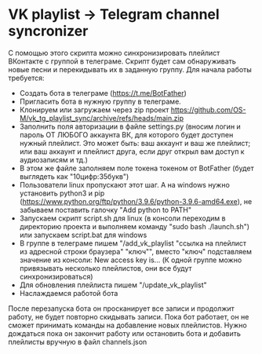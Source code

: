 # VK playlist -> Telegram channel syncronizer

С помощью этого скрипта можно синхронизировать плейлист ВКонтакте с группой в телеграме. Скрипт будет сам обнаруживать новые песни и перекидывать их в заданную группу. 
Для начала работы требуется:
- Создать бота в телеграме (https://t.me/BotFather)
- Пригласить бота в нужную группу в телеграме.
- Клонируем или загружаем через zip проект https://github.com/OS-M/vk_tg_playlist_sync/archive/refs/heads/main.zip
- Заполнить поля авторизации в файле settings.py (вносим логин и пароль ОТ ЛЮБОГО аккаунта ВК, для которого будет доступен нужный плейлист. Это может быть: ваш аккаунт и ваш же плейлист; или ваш аккаунт и плейлист друга, если друг открыл вам доступ к аудиозаписям и тд.)
- В этом же файле заполняем поле токена токеном от BotFather (будет выглядеть как "10цифр:35букв")
- Пользователи linux пропускают этот шаг. А на windows нужно установить python3 и pip (https://www.python.org/ftp/python/3.9.6/python-3.9.6-amd64.exe), не забываем поставить галочку "Add python to PATH"
- Запускаем скрипт script.sh для linux (в консоли переходим в директорию проекта и выполняем команду "sudo bash ./launch.sh") или запускаем script.bat для windows
- В группе в телеграме пишем "/add_vk_playlist "ссылка на плейлист из адресной строки браузера" "ключ"", вместо "ключ" подставляем значение из консоли: New access key is... (К одной группе можно привязывать несколько плейлистов, они все будут синхронизироваться)
- Для обновления плейлиста пишем "/update_vk_playlist"
- Наслаждаемся работой бота

После перезапуска бота он просканирует все записи и продолжит работу, не будет повторно скидывать записи.
Пока бот работает, он не сможет принимать команды на добавление новых плейлистов. Нужно дождаться пока он закончит работу или остановить бота и добавить плейлисты вручную в файл channels.json
